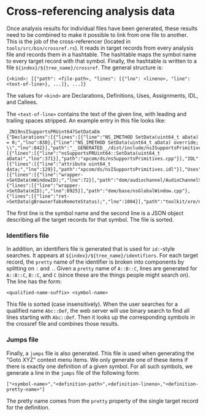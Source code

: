 # Cross-referencing analysis data

Once analysis results for individual files have been generated, these
results need to be combined to make it possible to link from one file
to another. This is the job of the cross-referencer (located in
`tools/src/bin/crossref.rs`). It reads in target records from every
analysis file and records them in a hashtable. The hashtable maps the
symbol name to every target record with that symbol. Finally, the
hashtable is written to a file `${index}/${tree_name}/crossref`. The
general structure is:

```
{<kind>: [{"path": <file-path>, "lines": [{"lno": <lineno>, "line": <text-of-line>}, ...]}, ...]}
```

The values for `<kind>` are Declarations, Definitions, Uses,
Assignments, IDL, and Callees.

The `<text-of-line>` contains the text of the given line, with leading and
trailing spaces stripped.  An example entry in this file looks like:

```
_ZN19nsISupportsPRUint647SetDataEm
{"Declarations":[{"lines":[{"line":"NS_IMETHOD SetData(uint64_t aData) = 0;","lno":830},{"line":"NS_IMETHOD SetData(uint64_t aData) override; \\","lno":842}],"path":"__GENERATED__/dist/include/nsISupportsPrimitives.h"}],"Definitions":[{"lines":[{"line":"nsSupportsPRUint64::SetData(uint64_t aData)","lno":371}],"path":"xpcom/ds/nsSupportsPrimitives.cpp"}],"IDL":[{"lines":[{"line":"attribute uint64_t data;","lno":129}],"path":"xpcom/ds/nsISupportsPrimitives.idl"}],"Uses":[{"lines":[{"line":"wrapper->SetData(mWindowID);","lno":72}],"path":"dom/audiochannel/AudioChannelService.cpp"},{"lines":[{"line":"wrapper->SetData(mID);","lno":8925}],"path":"dom/base/nsGlobalWindow.cpp"},{"lines":[{"line":"ret->SetData(gBrowserTabsRemoteStatus);","lno":1004}],"path":"toolkit/xre/nsAppRunner.cpp"}]}
```

The first line is the symbol name and the second line is a JSON object
describing all the target records for that symbol.  The file is sorted.

### Identifiers file

In addition, an identifiers file is generated that is used for
`id:`-style searches. It appears at
`${index}/${tree_name}/identifiers`. For each target record, the
`pretty` name of the identifier is broken into components by splitting
on `:` and `.`. Given a `pretty` name of `A::B::C`, lines are
generated for `A::B::C`, `B::C`, and `C` (since these are the things
people might search on). The line has the form:

```
<qualified-name-suffix> <symbol-name>
```

This file is sorted (case insensitively). When the user searches for a
qualified name `Abc::Def`, the web server will use binary search to
find all lines starting with `Abc::Def`. Then it looks up the
corresponding symbols in the crossref file and combines those results.

### Jumps file

Finally, a `jumps` file is also generated. This file is used when
generating the "Goto XYZ" context menu items. We only generate one of
these items if there is exactly one definition of a given symbol. For
all such symbols, we generate a line in the `jumps` file of the
following form:

```["<symbol-name>","<definition-path>",<definition-lineno>,"<definition-pretty-name>"]```

The pretty name comes from the `pretty` property of the single target
record for the definition.
